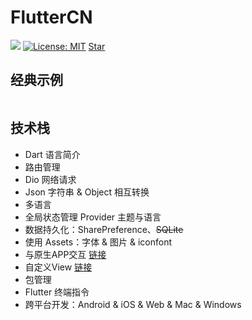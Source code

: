 # FlutterCN

![](https://img.shields.io/badge/Flutter-Dart-green)
[![License: MIT](https://img.shields.io/badge/License-MIT-yellow.svg?style=flat-square)](https://github.com/Pluckypan/FlutterCN/blob/master/LICENSE)
<a class="github-button" href="https://github.com/Pluckypan/FlutterCN" data-icon="octicon-star" data-show-count="true" aria-label="FlutterCN">Star</a>

## 经典示例
```

```

## 技术栈
- Dart 语言简介
- 路由管理
- Dio 网络请求
- Json 字符串 & Object 相互转换
- 多语言
- 全局状态管理 Provider 主题与语言
- 数据持久化：SharePreference、~~SQLite~~
- 使用 Assets：字体 & 图片 & iconfont
- 与原生APP交互	[链接](https://flutter.cn/docs/development/platform-integration/platform-channels)
- 自定义View		[链接](https://api.flutter.dev/flutter/dart-ui/BlendMode-class.html)
- 包管理
- Flutter 终端指令
- 跨平台开发：Android & iOS & Web & Mac & Windows

<!-- GitHub Buttons -->
<script async defer src="https://buttons.github.io/buttons.js"></script>
